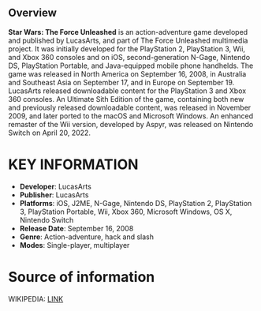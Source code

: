 ## Overview


**Star Wars: The Force Unleashed** is an action-adventure game developed and published by LucasArts, and part of The Force Unleashed multimedia project. It was initially developed for the PlayStation 2, PlayStation 3, Wii, and Xbox 360 consoles and on iOS, second-generation N-Gage, Nintendo DS, PlayStation Portable, and Java-equipped mobile phone handhelds. The game was released in North America on September 16, 2008, in Australia and Southeast Asia on September 17, and in Europe on September 19. LucasArts released downloadable content for the PlayStation 3 and Xbox 360 consoles. An Ultimate Sith Edition of the game, containing both new and previously released downloadable content, was released in November 2009, and later ported to the macOS and Microsoft Windows. An enhanced remaster of the Wii version, developed by Aspyr, was released on Nintendo Switch on April 20, 2022.
# KEY INFORMATION

- **Developer**: LucasArts
- **Publisher**: LucasArts
- **Platforms**: iOS, J2ME, N-Gage, Nintendo DS, PlayStation 2, PlayStation 3, PlayStation Portable, Wii, Xbox 360, Microsoft Windows, OS X, Nintendo Switch
- **Release Date**: September 16, 2008
- **Genre**: Action-adventure, hack and slash
- **Modes**: Single-player, multiplayer
# Source of information
 WIKIPEDIA: [LINK](https://en.wikipedia.org/wiki/Star_Wars:_The_Force_Unleashed)